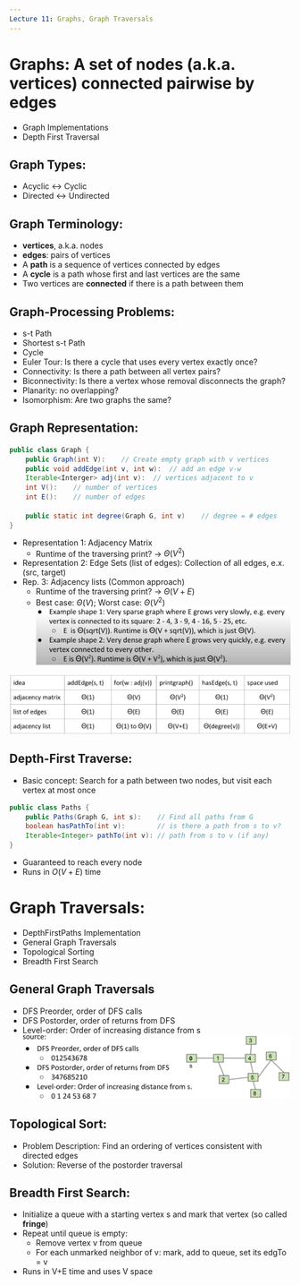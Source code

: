 ```yaml
---
Lecture 11: Graphs, Graph Traversals
---
```


# Graphs: A set of nodes (a.k.a. vertices) connected pairwise by edges
- Graph Implementations
- Depth First Traversal

## Graph Types:
- Acyclic <-> Cyclic
- Directed <-> Undirected

## Graph Terminology:
- **vertices**, a.k.a. nodes
- **edges**: pairs of vertices
- A **path** is a sequence of vertices connected by edges
- A **cycle** is a path whose first and last vertices are the same
- Two vertices are **connected** if there is a path between them

## Graph-Processing Problems:
- s-t Path
- Shortest s-t Path
- Cycle
- Euler Tour: Is there a cycle that uses every vertex exactly once?
- Connectivity: Is there a path between all vertex pairs?
- Biconnectivity: Is there a vertex whose removal disconnects the graph?
- Planarity: no overlapping?
- Isomorphism: Are two graphs the same?

## Graph Representation:
```java
public class Graph {
    public Graph(int V):    // Create empty graph with v vertices
    public void addEdge(int v, int w):  // add an edge v-w
    Iterable<Interger> adj(int v):  // vertices adjacent to v
    int V():    // number of vertices
    int E():    // number of edges

    public static int degree(Graph G, int v)    // degree = # edges
}
```

- Representation 1: Adjacency Matrix
  - Runtime of the traversing print? -> $\Theta(V^2)$
- Representation 2: Edge Sets (list of edges): Collection of all edges, e.x. (src, target)
- Rep. 3: Adjacency lists (Common approach)
  - Runtime of the traversing print? -> $\Theta(V + E)$
  - Best case: $\Theta(V)$; Worst case: $\Theta(V^2)$
![img](graph_traverse.png)

![img](graph_runtime.png)

## Depth-First Traverse:
- Basic concept: Search for a path between two nodes, but visit each vertex at most once 
```java
public class Paths {
    public Paths(Graph G, int s):    // Find all paths from G
    boolean hasPathTo(int v):        // is there a path from s to v?
    Iterable<Integer> pathTo(int v): // path from s to v (if any)
}
```
- Guaranteed to reach every node
- Runs in $O(V + E)$ time

# Graph Traversals:
- DepthFirstPaths Implementation
- General Graph Traversals
- Topological Sorting
- Breadth First Search

## General Graph Traversals
- DFS Preorder, order of DFS calls
- DFS Postorder, order of returns from DFS
- Level-order: Order of increasing distance from s
![img](traverse.png)

## Topological Sort:
- Problem Description: Find an ordering of vertices consistent with directed edges
- Solution: Reverse of the postorder traversal

## Breadth First Search:
- Initialize a queue with a starting vertex s and mark that vertex (so called **fringe**)
- Repeat until queue is empty:
  - Remove vertex v from queue
  - For each unmarked neighbor of v: mark, add to queue, set its edgTo = v
- Runs in V+E time and uses V space






